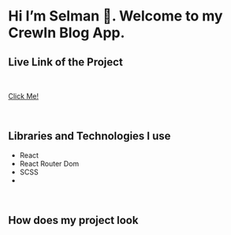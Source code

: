 <h1>Hi I’m Selman 👋. Welcome to my  CrewIn Blog App.  </h1>



<h2>Live Link of the Project</h2>

<br>

[Click Me!]([https://selman-react-data-table-countries.vercel.app/](https://crewin-blog.vercel.app/))

<br>

<h2>Libraries and Technologies I use</h2>
 
 * React
 * React Router Dom
 * SCSS
 * 


<br>



<h2>How does my project look</h2>


